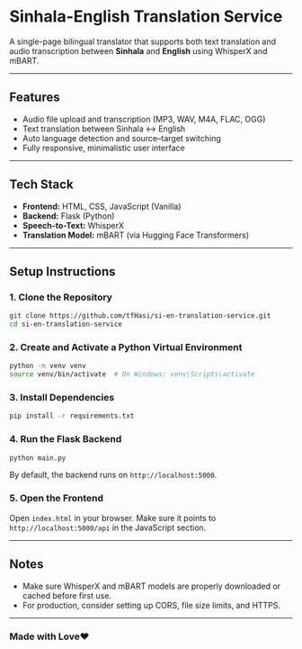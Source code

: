 # Sinhala-English Translation Service

A single-page bilingual translator that supports both text translation and audio transcription between **Sinhala** and **English** using WhisperX and mBART.

---

## Features

* Audio file upload and transcription (MP3, WAV, M4A, FLAC, OGG)
* Text translation between Sinhala ↔ English
* Auto language detection and source–target switching
* Fully responsive, minimalistic user interface

---

## Tech Stack

* **Frontend:** HTML, CSS, JavaScript (Vanilla)
* **Backend:** Flask (Python)
* **Speech-to-Text:** WhisperX
* **Translation Model:** mBART (via Hugging Face Transformers)

---

## Setup Instructions

### 1. Clone the Repository

```bash
git clone https://github.com/tfHasi/si-en-translation-service.git
cd si-en-translation-service
```

### 2. Create and Activate a Python Virtual Environment

```bash
python -m venv venv
source venv/bin/activate  # On Windows: venv\Scripts\activate
```

### 3. Install Dependencies

```bash
pip install -r requirements.txt
```

### 4. Run the Flask Backend

```bash
python main.py
```

By default, the backend runs on `http://localhost:5000`.

### 5. Open the Frontend

Open `index.html` in your browser. Make sure it points to `http://localhost:5000/api` in the JavaScript section.

---

## Notes

* Make sure WhisperX and mBART models are properly downloaded or cached before first use.
* For production, consider setting up CORS, file size limits, and HTTPS.

---

### Made with Love❤️
